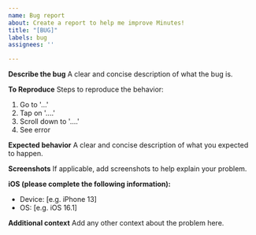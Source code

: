 ```yaml
---
name: Bug report
about: Create a report to help me improve Minutes!
title: "[BUG]"
labels: bug
assignees: ''

---
```


**Describe the bug**
A clear and concise description of what the bug is.

**To Reproduce**
Steps to reproduce the behavior:
1. Go to '...'
2. Tap on '....'
3. Scroll down to '....'
4. See error

**Expected behavior**
A clear and concise description of what you expected to happen.

**Screenshots**
If applicable, add screenshots to help explain your problem.

**iOS (please complete the following information):**
 - Device: [e.g. iPhone 13]
 - OS: [e.g. iOS 16.1]

**Additional context**
Add any other context about the problem here.
